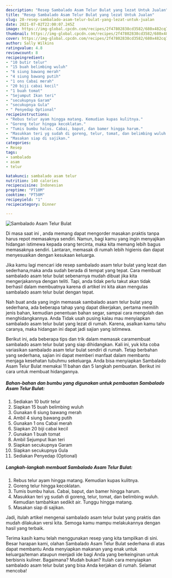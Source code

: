 ```yaml
---
description: "Resep Sambalado Asam Telur Bulat yang lezat Untuk Jualan"
title: "Resep Sambalado Asam Telur Bulat yang lezat Untuk Jualan"
slug: 28-resep-sambalado-asam-telur-bulat-yang-lezat-untuk-jualan
date: 2021-07-02T22:00:07.245Z
image: https://img-global.cpcdn.com/recipes/2f47802838cd3582/680x482cq70/sambalado-asam-telur-bulat-foto-resep-utama.jpg
thumbnail: https://img-global.cpcdn.com/recipes/2f47802838cd3582/680x482cq70/sambalado-asam-telur-bulat-foto-resep-utama.jpg
cover: https://img-global.cpcdn.com/recipes/2f47802838cd3582/680x482cq70/sambalado-asam-telur-bulat-foto-resep-utama.jpg
author: Sally Wilkins
ratingvalue: 4.8
reviewcount: 8
recipeingredient:
- "10 butir telur"
- "15 buah belimbing wuluh"
- "6 siung bawang merah"
- "4 siung bawang putih"
- "1 ons Cabai merah"
- "20 biji cabai kecil"
- "1 buah tomat"
- "Sejumput Ikan teri"
- "secukupnya Garam"
- "secukupnya Gula"
- " Penyedap Optional"
recipeinstructions:
- "Rebus telur ayam hingga matang. Kemudian kupas kulitnya."
- "Goreng telur hingga kecoklatan."
- "Tumis bumbu halus. Cabai, baput, dan bamer hingga harum."
- "Masukkan teri yg sudah di goreng, telur, tomat, dan belimbing wuluh. Kemudian tambahkan sedikit air. Tunggu hingga matang."
- "Masakan siap di sajikan."
categories:
- Resep
tags:
- sambalado
- asam
- telur

katakunci: sambalado asam telur 
nutrition: 140 calories
recipecuisine: Indonesian
preptime: "PT10M"
cooktime: "PT50M"
recipeyield: "1"
recipecategory: Dinner

---
```



![Sambalado Asam Telur Bulat](https://img-global.cpcdn.com/recipes/2f47802838cd3582/680x482cq70/sambalado-asam-telur-bulat-foto-resep-utama.jpg)

Di masa  saat ini , anda memang dapat mengorder masakan praktis tanpa harus repot memasaknya sendiri. Namun, bagi kamu yang ingin menyajikan hidangan istimewa kepada orang tercinta, maka kita memang lebih bagus memasaknya sendiri. Lantaran, memasak di rumah lebih higienis dan dapat menyesuaikan dengan kesukaan keluarga.

Jika kamu lagi mencari ide resep sambalado asam telur bulat yang lezat dan sederhana,maka anda sudah berada di tempat yang tepat. Cara membuat sambalado asam telur bulat  sebenarnya mudah dibuat jika kita mengerjakannya dengan teliti. Tapi, anda tidak perlu takut akan tidak berhasil dalam membuatnya 
karena di artikel ini kita akan mengulas sambalado asam telur bulat dengan tepat.  



Nah buat anda yang ingin memasak sambalado asam telur bulat yang sederhana, ada beberapa tahap yang dapat dikerjakan, pertama memilih jenis bahan, kemudian penentuan bahan segar, sampai cara mengolah dan menghidangkannya. Anda Tidak usah pusing kalau mau menyiapkan sambalado asam telur bulat yang lezat di rumah. Karena, asalkan kamu  tahu caranya, maka hidangan ini dapat jadi sajian yang istimewa.

Berikut ini, ada beberapa tips dan trik dalam memasak caramembuat sambalado asam telur bulat yang siap dihidangkan. Kali ini, yuk kita coba variasikan sambalado asam telur bulat sendiri di rumah. Tetap berbahan yang sederhana, sajian ini dapat memberi manfaat dalam membantu menjaga kesehatan tubuhmu sekeluarga. Anda bisa menyiapkan Sambalado Asam Telur Bulat memakai 11 bahan dan 5 langkah pembuatan. Berikut ini cara untuk membuat hidangannya.

<!--inarticleads1-->

##### Bahan-bahan dan bumbu yang digunakan untuk pembuatan Sambalado Asam Telur Bulat:

1. Sediakan 10 butir telur
1. Siapkan 15 buah belimbing wuluh
1. Gunakan 6 siung bawang merah
1. Ambil 4 siung bawang putih
1. Gunakan 1 ons Cabai merah
1. Siapkan 20 biji cabai kecil
1. Gunakan 1 buah tomat
1. Ambil Sejumput Ikan teri
1. Siapkan secukupnya Garam
1. Siapkan secukupnya Gula
1. Sediakan  Penyedap (Optional)




<!--inarticleads2-->

##### Langkah-langkah membuat Sambalado Asam Telur Bulat:

1. Rebus telur ayam hingga matang. Kemudian kupas kulitnya.
1. Goreng telur hingga kecoklatan.
1. Tumis bumbu halus. Cabai, baput, dan bamer hingga harum.
1. Masukkan teri yg sudah di goreng, telur, tomat, dan belimbing wuluh. Kemudian tambahkan sedikit air. Tunggu hingga matang.
1. Masakan siap di sajikan.




Jadi, itulah artikel mengenai  sambalado asam telur bulat  yang praktis dan mudah dilakukan versi kita. Semoga kamu mampu melakukannya dengan hasil yang terbaik. 

Terima kasih kamu telah menggunakan resep yang kita tampilkan di sini. Besar harapan kami, olahan  Sambalado Asam Telur Bulat sederhana di atas dapat membantu Anda menyiapkan makanan yang enak untuk keluarga/teman ataupun menjadi ide bagi Anda yang berkeinginan untuk berbisnis kuliner. Bagaimana? Mudah bukan? Itulah cara menyiapkan sambalado asam telur bulat yang bisa Anda kerjakan di rumah. Selamat mencoba!

